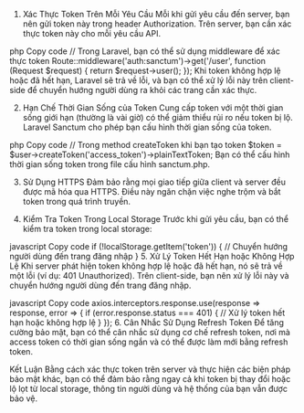 1. Xác Thực Token Trên Mỗi Yêu Cầu
   Mỗi khi gửi yêu cầu đến server, bạn nên gửi token này trong header Authorization. Trên server, bạn cần xác thực token này cho mỗi yêu cầu API.

php
Copy code
// Trong Laravel, bạn có thể sử dụng middleware để xác thực token
Route::middleware('auth:sanctum')->get('/user', function (Request $request) {
return $request->user();
});
Khi token không hợp lệ hoặc đã hết hạn, Laravel sẽ trả về lỗi, và bạn có thể xử lý lỗi này trên client-side để chuyển hướng người dùng ra khỏi các trang cần xác thực.

2. Hạn Chế Thời Gian Sống của Token
   Cung cấp token với một thời gian sống giới hạn (thường là vài giờ) có thể giảm thiểu rủi ro nếu token bị lộ. Laravel Sanctum cho phép bạn cấu hình thời gian sống của token.

php
Copy code
// Trong method createToken khi bạn tạo token
$token = $user->createToken('access_token')->plainTextToken;
Bạn có thể cấu hình thời gian sống token trong file cấu hình sanctum.php.

3. Sử Dụng HTTPS
   Đảm bảo rằng mọi giao tiếp giữa client và server đều được mã hóa qua HTTPS. Điều này ngăn chặn việc nghe trộm và bắt token trong quá trình truyền.

4. Kiểm Tra Token Trong Local Storage
   Trước khi gửi yêu cầu, bạn có thể kiểm tra token trong local storage:

javascript
Copy code
if (!localStorage.getItem('token')) {
// Chuyển hướng người dùng đến trang đăng nhập
} 5. Xử Lý Token Hết Hạn hoặc Không Hợp Lệ
Khi server phát hiện token không hợp lệ hoặc đã hết hạn, nó sẽ trả về một lỗi (ví dụ: 401 Unauthorized). Trên client-side, bạn nên xử lý lỗi này và chuyển hướng người dùng đến trang đăng nhập.

javascript
Copy code
axios.interceptors.response.use(response => response, error => {
if (error.response.status === 401) {
// Xử lý token hết hạn hoặc không hợp lệ
}
}); 6. Cân Nhắc Sử Dụng Refresh Token
Để tăng cường bảo mật, bạn có thể cân nhắc sử dụng cơ chế refresh token, nơi mà access token có thời gian sống ngắn và có thể được làm mới bằng refresh token.

Kết Luận
Bằng cách xác thực token trên server và thực hiện các biện pháp bảo mật khác, bạn có thể đảm bảo rằng ngay cả khi token bị thay đổi hoặc lộ lọt từ local storage, thông tin người dùng và hệ thống của bạn vẫn được bảo vệ.
